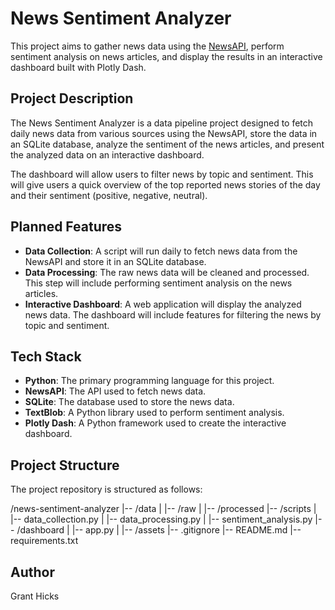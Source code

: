 # News Sentiment Analyzer

This project aims to gather news data using the [NewsAPI](https://newsapi.org/), perform sentiment analysis on news articles, and display the results in an interactive dashboard built with Plotly Dash.

## Project Description

The News Sentiment Analyzer is a data pipeline project designed to fetch daily news data from various sources using the NewsAPI, store the data in an SQLite database, analyze the sentiment of the news articles, and present the analyzed data on an interactive dashboard.

The dashboard will allow users to filter news by topic and sentiment. This will give users a quick overview of the top reported news stories of the day and their sentiment (positive, negative, neutral).

## Planned Features

- **Data Collection**: A script will run daily to fetch news data from the NewsAPI and store it in an SQLite database.
- **Data Processing**: The raw news data will be cleaned and processed. This step will include performing sentiment analysis on the news articles.
- **Interactive Dashboard**: A web application will display the analyzed news data. The dashboard will include features for filtering the news by topic and sentiment.

## Tech Stack

- **Python**: The primary programming language for this project.
- **NewsAPI**: The API used to fetch news data.
- **SQLite**: The database used to store the news data.
- **TextBlob**: A Python library used to perform sentiment analysis.
- **Plotly Dash**: A Python framework used to create the interactive dashboard.

## Project Structure

The project repository is structured as follows:

/news-sentiment-analyzer
|-- /data
| |-- /raw
| |-- /processed
|-- /scripts
| |-- data_collection.py
| |-- data_processing.py
| |-- sentiment_analysis.py
|-- /dashboard
| |-- app.py
| |-- /assets
|-- .gitignore
|-- README.md
|-- requirements.txt

## Author

Grant Hicks
